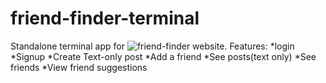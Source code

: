 # friend-finder-terminal
Standalone terminal app for ![friend-finder website](https://github.com/damanraaj/friend-finder).
Features:
*login
*Signup
*Create Text-only post
*Add a friend
*See posts(text only)
*See friends
*View friend suggestions
